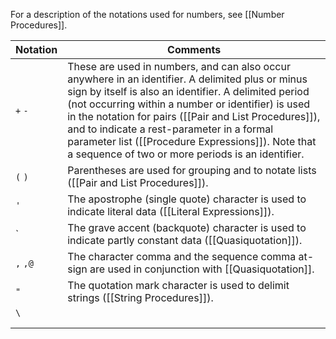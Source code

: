 For a description of the notations used for numbers, see [[Number Procedures]].

| Notation | Comments                                                                                                                                                                                                                                                                                                                                                                                                                           |
| -------- | ---------------------------------------------------------------------------------------------------------------------------------------------------------------------------------------------------------------------------------------------------------------------------------------------------------------------------------------------------------------------------------------------------------------------------------- |
| `+` `-`  | These are used in numbers, and can also occur anywhere in an identifier. A delimited plus or minus sign by itself is also an identifier. A delimited period (not occurring within a number or identifier) is used in the notation for pairs ([[Pair and List Procedures]]), and to indicate a rest-parameter in a formal parameter list ([[Procedure Expressions]]). Note that a sequence of two or more periods is an identifier. |
| `(` `)`  | Parentheses are used for grouping and to notate lists ([[Pair and List Procedures]]).                                                                                                                                                                                                                                                                                                                                              |
| `'`      | The apostrophe (single quote) character is used to indicate literal data ([[Literal Expressions]]).                                                                                                                                                                                                                                                                                                                                |
| \`       | The grave accent (backquote) character is used to indicate partly constant data ([[Quasiquotation]]).                                                                                                                                                                                                                                                                                                                              |
| `,` `,@` | The character comma and the sequence comma at-sign are used in conjunction with [[Quasiquotation]].                                                                                                                                                                                                                                                                                                                                |
| `"`      | The quotation mark character is used to delimit strings ([[String Procedures]]).                                                                                                                                                                                                                                                                                                                                                   |
| `\`      |                                                                                                                                                                                                                                                                                                                                                                                                                                    |
|          |                                                                                                                                                                                                                                                                                                                                                                                                                                    |
|          |                                                                                                                                                                                                                                                                                                                                                                                                                                    |

